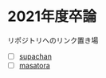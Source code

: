 # 2021年度卒論
リポジトリへのリンク置き場

- [ ] [supachan](https://portal.sfc.wide.ad.jp/en/meetings/2021f/gp2_pre-submission/supachan)
- [ ] [masatora](https://portal.sfc.wide.ad.jp/en/meetings/2021f/gp2_pre-submission/masatora)
